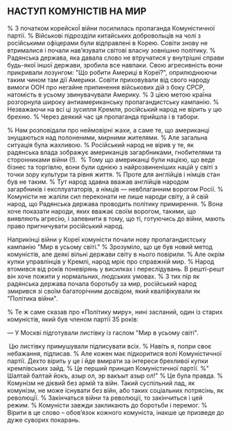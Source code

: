 ## НАСТУП КОМУНІСТІВ НА МИР

% З початком корейскоЇ війни посилилась пропаганда Комуністичної партії.
% Військові підрозділи китайських добровольців на чолі з російськими офіцерами були відправлені в Корею.
Совіти знову не втрималися і почали нав’язувати світові власну зовнішню політику.
% Радянська держава, яка давала слово не втручатися у внутрішні справи будь-якої іншої держави, зробила все навпаки.
Свою агресивність вони прикривали лозунгом: "Що робити Америці в Кореї?", оприлюднюючи таким чином там дії Америки.
Совіти приховували від свого народу вимоги ООН про негайне припинення військових дій з боку СРСР, натомість в усьому звинувачували Америку.
% З цією метою країна розгорнула широку антиамериканську пропагандистську кампанію.
% Незважаючи на всі ці зусилля Кремля, російський народ не вірить у цю брехню.
% Через деякий час ця пропаганда прийшла і в табори.

% Нам розповідали про неймовірні жахи, а саме те, що американці знущаються над полоненими, мирними жителями.
% Але загальна ситуація була жахливою.
% Російський народ не вірив у те, як радянська влада зображує американців загарбниками, гнобителями та сторонниками війни (!). 
% Тому що американці були нацією, що веде бізнес та торгівлю, вони були однією з найрозвиненіших націй у світі з точки зору культури та рівня життя.
% Проте для англійців і німців стан був не таким.
% Тут народ здавна вважав англійців народом загарбників і експлуататорів, а німців — невблаганним ворогом Росії.
% Комуністи не жаліли сил переконати не лише народи світу, а й свій народ, що Радянська держава проводить політику примирення.
% Вона хоче показати народи, яких вважає своїм ворогом, такими, що виявляють агресію, і запевнити в тому, що ті, готуючись до війни, мають право пригничувати російський народ. 

Наприкінці війни у Кореї комуністи почали нову пропагандистську кампанію "Мир в усьому світі."
% Зрозуміло, що це був новий метод комуністів, але деякі вільні держави світу в нього повірили.
% Але окрім купки управлінців у Кремлі, народ мріє про справжній мир.
% Народ втомився від років поневірянь у висилках і переслідувань.
В решті-решт він хоче пожити у нормальних, людських умовах.
% З тих пір як радянська держава почала боротьбу за мир, російський народ змирився зі своїм багаторічним досвідом, який кваліфікували як "Політика війни".

% Те ж саме сказав про «Політику миру», нині засланий, один із старих комуністів, який був членом партії 35 років:

— У Москві підготували листівку із гаслом "Мир в усьому світі".

 Цю листівку примушували підписувати всіх.
% Навіть я, попри своє небажання, підписав.
% Але кожен має підкоритися волі Комуністичної партії.
Дехто вірить у це і йде вмирати за інтереси брехливої купки кремлівських зайд.
% Це перший принцип Комуністичної партії.
%" Шалтай балтай йокъ, азыр ол, эр вакъыт азыр ол!"
% Це була правда.
% Комунізм не дієвий без армій та війн.
Такий суспільний лад, як комунізм, не може існувати без війн, або таких соціальних потрясінь, як революції.
% Закінчаться війни та революції, то закінчиться і цей режим.
% Комуністи завжди закликають до боротьби і перемог.
% Вірити в це слово – обов’язок кожного комуніста, інакше це призведе до дуже суворих покарань.